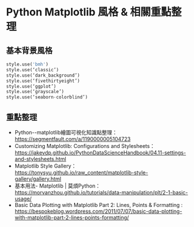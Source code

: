 # Python Matplotlib 風格 & 相關重點整理

## 基本背景風格
```python
style.use('bmh')
style.use(‘classic’)
style.use(‘dark_background’)
style.use(‘fivethirtyeight’)
style.use(‘ggplot’)
style.use(‘grayscale’)
style.use(‘seaborn-colorblind’)
```

## 重點整理

- Python--matplotlib繪圖可視化知識點整理：https://segmentfault.com/a/1190000005104723
- Customizing Matplotlib: Configurations and Stylesheets：https://jakevdp.github.io/PythonDataScienceHandbook/04.11-settings-and-stylesheets.html
- Matplotlib Style Gallery：https://tonysyu.github.io/raw_content/matplotlib-style-gallery/gallery.html
- 基本用法- Matplotlib | 莫煩Python：https://morvanzhou.github.io/tutorials/data-manipulation/plt/2-1-basic-usage/
- Basic Data Plotting with Matplotlib Part 2: Lines, Points & Formatting : https://bespokeblog.wordpress.com/2011/07/07/basic-data-plotting-with-matplotlib-part-2-lines-points-formatting/

